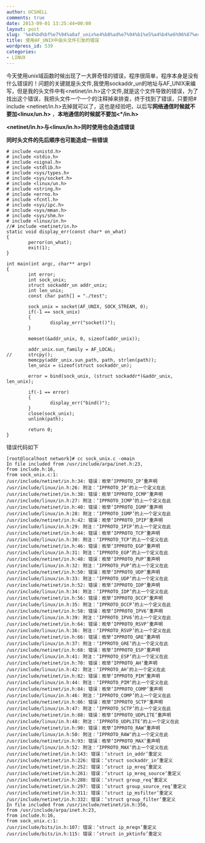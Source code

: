 ```yaml
---
author: UCSHELL
comments: true
date: 2013-09-01 13:25:44+00:00
layout: post
slug: '%e4%bd%bf%e7%94%a8af_unix%e4%b8%ad%e7%94%b1%e5%a4%b4%e6%96%87%e4%bb%b6%e5%bc%95%e5%8f%91%e7%9a%84%e9%94%99%e8%af%af'
title: 使用AF_UNIX中由头文件引发的错误
wordpress_id: 539
categories:
- LINUX
---
```


今天使用unix域函数时候出现了一大屏奇怪的错误，程序很简单，程序本身是没有什么错误的！问题的关键就是头文件,我使用sockaddr\_un的地址与AF_UNIX来编写，但是我的头文件中有<netinet/in.h>这个文件,就是这个文件导致的错误，为了找出这个错误，我把头文件一个一个的注释掉来排查，终于找到了错误，只要把# include <netinet/in.h>去掉就可以了，这也是经验吧，以后写**网络通信时候就不要加<linux/un.h>** ，**本地通信的时候就不要加<*/in.h>**

**<netinet/in.h>与<linux/in.h>同时使用也会造成错误**

**同时头文件的先后顺序也可能造成一些错误**

    
     
    # include <unistd.h>
    # include <stdio.h>
    # include <signal.h>
    # include <stdlib.h>
    # include <sys/types.h>
    # include <sys/socket.h>
    # include <linux/un.h>
    # include <string.h>
    # include <errno.h>
    # include <fcntl.h>
    # include <sys/ipc.h>
    # include <sys/mman.h>
    # include <sys/shm.h>
    # include <linux/in.h>
    //# include <netinet/in.h>
    static void display_err(const char* on_what)
    {
            perror(on_what);
            exit(1);
    }
    
    int main(int argc, char** argv)
    {
            int error;
            int sock_unix;
            struct sockaddr_un addr_unix;
            int len_unix;
            const char path[] = "./test";
    
            sock_unix = socket(AF_UNIX, SOCK_STREAM, 0);
            if(-1 == sock_unix)
            {
                    display_err("socket()");
            }
    
            memset(&addr_unix, 0, sizeof(addr_unix));
    
            addr_unix.sun_family = AF_LOCAL;
    //      strcpy();
            memcpy(addr_unix.sun_path, path, strlen(path));
            len_unix = sizeof(struct sockaddr_un);
    
            error = bind(sock_unix, (struct sockaddr*)&addr_unix, len_unix);
    
            if(-1 == error)
            {
                    display_err("bind()");
            }
            close(sock_unix);
            unlink(path);
    
            return 0;
    }


错误代码如下
    
    [root@localhost network]# cc sock_unix.c -omain
    In file included from /usr/include/arpa/inet.h:23,
    from include.h:16,
    from sock_unix.c:1:
    /usr/include/netinet/in.h:34: 错误：枚举‘IPPROTO_IP’重声明
    /usr/include/linux/in.h:26: 附注：‘IPPROTO_IP’的上一个定义在此
    /usr/include/netinet/in.h:38: 错误：枚举‘IPPROTO_ICMP’重声明
    /usr/include/linux/in.h:27: 附注：‘IPPROTO_ICMP’的上一个定义在此
    /usr/include/netinet/in.h:40: 错误：枚举‘IPPROTO_IGMP’重声明
    /usr/include/linux/in.h:28: 附注：‘IPPROTO_IGMP’的上一个定义在此
    /usr/include/netinet/in.h:42: 错误：枚举‘IPPROTO_IPIP’重声明
    /usr/include/linux/in.h:29: 附注：‘IPPROTO_IPIP’的上一个定义在此
    /usr/include/netinet/in.h:44: 错误：枚举‘IPPROTO_TCP’重声明
    /usr/include/linux/in.h:30: 附注：‘IPPROTO_TCP’的上一个定义在此
    /usr/include/netinet/in.h:46: 错误：枚举‘IPPROTO_EGP’重声明
    /usr/include/linux/in.h:31: 附注：‘IPPROTO_EGP’的上一个定义在此
    /usr/include/netinet/in.h:48: 错误：枚举‘IPPROTO_PUP’重声明
    /usr/include/linux/in.h:32: 附注：‘IPPROTO_PUP’的上一个定义在此
    /usr/include/netinet/in.h:50: 错误：枚举‘IPPROTO_UDP’重声明
    /usr/include/linux/in.h:33: 附注：‘IPPROTO_UDP’的上一个定义在此
    /usr/include/netinet/in.h:52: 错误：枚举‘IPPROTO_IDP’重声明
    /usr/include/linux/in.h:34: 附注：‘IPPROTO_IDP’的上一个定义在此
    /usr/include/netinet/in.h:56: 错误：枚举‘IPPROTO_DCCP’重声明
    /usr/include/linux/in.h:35: 附注：‘IPPROTO_DCCP’的上一个定义在此
    /usr/include/netinet/in.h:58: 错误：枚举‘IPPROTO_IPV6’重声明
    /usr/include/linux/in.h:39: 附注：‘IPPROTO_IPV6’的上一个定义在此
    /usr/include/netinet/in.h:64: 错误：枚举‘IPPROTO_RSVP’重声明
    /usr/include/linux/in.h:36: 附注：‘IPPROTO_RSVP’的上一个定义在此
    /usr/include/netinet/in.h:66: 错误：枚举‘IPPROTO_GRE’重声明
    /usr/include/linux/in.h:37: 附注：‘IPPROTO_GRE’的上一个定义在此
    /usr/include/netinet/in.h:68: 错误：枚举‘IPPROTO_ESP’重声明
    /usr/include/linux/in.h:41: 附注：‘IPPROTO_ESP’的上一个定义在此
    /usr/include/netinet/in.h:70: 错误：枚举‘IPPROTO_AH’重声明
    /usr/include/linux/in.h:42: 附注：‘IPPROTO_AH’的上一个定义在此
    /usr/include/netinet/in.h:82: 错误：枚举‘IPPROTO_PIM’重声明
    /usr/include/linux/in.h:44: 附注：‘IPPROTO_PIM’的上一个定义在此
    /usr/include/netinet/in.h:84: 错误：枚举‘IPPROTO_COMP’重声明
    /usr/include/linux/in.h:46: 附注：‘IPPROTO_COMP’的上一个定义在此
    /usr/include/netinet/in.h:86: 错误：枚举‘IPPROTO_SCTP’重声明
    /usr/include/linux/in.h:47: 附注：‘IPPROTO_SCTP’的上一个定义在此
    /usr/include/netinet/in.h:88: 错误：枚举‘IPPROTO_UDPLITE’重声明
    /usr/include/linux/in.h:48: 附注：‘IPPROTO_UDPLITE’的上一个定义在此
    /usr/include/netinet/in.h:90: 错误：枚举‘IPPROTO_RAW’重声明
    /usr/include/linux/in.h:50: 附注：‘IPPROTO_RAW’的上一个定义在此
    /usr/include/netinet/in.h:93: 错误：枚举‘IPPROTO_MAX’重声明
    /usr/include/linux/in.h:52: 附注：‘IPPROTO_MAX’的上一个定义在此
    /usr/include/netinet/in.h:143: 错误：‘struct in_addr’重定义
    /usr/include/netinet/in.h:226: 错误：‘struct sockaddr_in’重定义
    /usr/include/netinet/in.h:252: 错误：‘struct ip_mreq’重定义
    /usr/include/netinet/in.h:261: 错误：‘struct ip_mreq_source’重定义
    /usr/include/netinet/in.h:288: 错误：‘struct group_req’重定义
    /usr/include/netinet/in.h:297: 错误：‘struct group_source_req’重定义
    /usr/include/netinet/in.h:311: 错误：‘struct ip_msfilter’重定义
    /usr/include/netinet/in.h:332: 错误：‘struct group_filter’重定义
    In file included from /usr/include/netinet/in.h:356,
    from /usr/include/arpa/inet.h:23,
    from include.h:16,
    from sock_unix.c:1:
    /usr/include/bits/in.h:107: 错误：‘struct ip_mreqn’重定义
    /usr/include/bits/in.h:115: 错误：‘struct in_pktinfo’重定义
